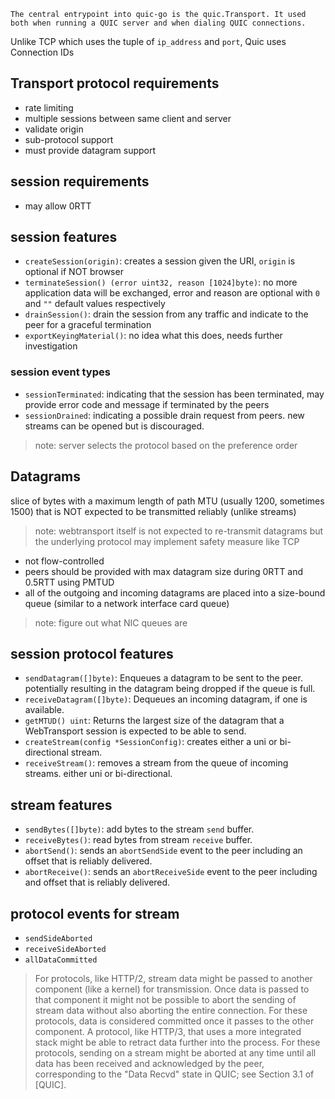 	The central entrypoint into quic-go is the quic.Transport. It used both when running a QUIC server and when dialing QUIC connections.

Unlike TCP which uses the tuple of `ip_address` and `port`, Quic uses Connection IDs

## Transport protocol requirements

- rate limiting
- multiple sessions between same client and server
- validate origin
- sub-protocol support
- must provide datagram support
## session requirements
- may allow 0RTT

## session features
- `createSession(origin)`: creates a session given the URI, `origin` is optional if NOT browser
- `terminateSession() (error uint32, reason [1024]byte)`: no more application data will be exchanged, error and reason are optional with `0` and `""` default values respectively
- `drainSession()`: drain the session from any traffic and indicate to the peer for a graceful termination 
- `exportKeyingMaterial()`: no idea what this does, needs further investigation
### session event types
- `sessionTerminated`: indicating that the session has been terminated, may provide error code and message if terminated by the peers
- `sessionDrained`: indicating a possible drain request from peers. new streams can be opened but is discouraged. 

> note: server selects the protocol based on the preference order

## Datagrams
slice of bytes with a maximum length of path MTU (usually 1200, sometimes 1500) that is NOT expected to be transmitted reliably (unlike streams)

> note: webtransport itself is not expected to re-transmit datagrams but the underlying protocol may implement safety measure like TCP

- not flow-controlled
- peers should be provided with max datagram size during 0RTT and 0.5RTT using PMTUD
- all of the outgoing and incoming datagrams
   are placed into a size-bound queue (similar to a network interface
   card queue) 
> note: figure out what NIC queues are

## session protocol features
- `sendDatagram([]byte)`: Enqueues a datagram to be sent to the peer. potentially resulting in the datagram being dropped if the queue is full.
- `receiveDatagram([]byte)`: Dequeues an incoming datagram, if one is available.
- `getMTUD() uint`: Returns the largest size of the datagram that a WebTransport session is expected to be able to send.
- `createStream(config *SessionConfig)`: creates either a uni or bi-directional stream.
- `receiveStream()`: removes a stream from the queue of incoming streams. either uni or bi-directional.

## stream features
- `sendBytes([]byte)`: add bytes to the stream `send` buffer.
- `receiveBytes()`: read bytes from stream `receive` buffer.
- `abortSend()`: sends an `abortSendSide` event to the peer including an offset that is reliably delivered.
- `abortReceive()`: sends an `abortReceiveSide` event to the peer including and offset that is reliably delivered.

## protocol events for stream
- `sendSideAborted`
- `receiveSideAborted`
- `allDataCommitted`

> 	 For protocols, like HTTP/2, stream data might be passed to another
      component (like a kernel) for transmission.  Once data is passed
      to that component it might not be possible to abort the sending of
      stream data without also aborting the entire connection.  For
      these protocols, data is considered committed once it passes to
      the other component.
		A protocol, like HTTP/3, that uses a more integrated stack might
      be able to retract data further into the process.  For these
      protocols, sending on a stream might be aborted at any time until
      all data has been received and acknowledged by the peer,
      corresponding to the "Data Recvd" state in QUIC; see Section 3.1
      of [QUIC].